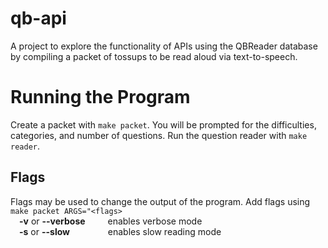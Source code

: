 # qb-api

A project to explore the functionality of APIs using the QBReader database by compiling a packet of tossups to be read aloud via text-to-speech.

# Running the Program
Create a packet with `make packet`. You will be prompted for the difficulties, categories, and number of questions.
Run the question reader with `make reader`.

## Flags
Flags may be used to change the output of the program. Add flags using `make packet ARGS="<flags>`\
&emsp;**-v** or **--verbose** &emsp;&emsp; enables verbose mode\
&emsp;**-s** or **--slow** &emsp;&emsp;&emsp;&ensp;&nbsp; enables slow reading mode
